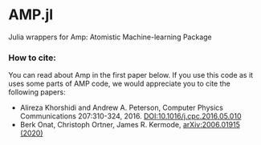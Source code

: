 # AMP.jl
Julia wrappers for Amp: Atomistic Machine-learning Package

### How to cite:

You can read about Amp in the first paper below. If you use this code as it uses some parts of AMP code, we would appreciate you to cite the following papers:
- Alireza Khorshidi and Andrew A. Peterson, Computer Physics Communications 207:310-324, 2016. [DOI:10.1016/j.cpc.2016.05.010](http://dx.doi.org/10.1016/j.cpc.2016.05.010)
- Berk Onat, Christoph Ortner, James R. Kermode, 	[arXiv:2006.01915 (2020)](https://arxiv.org/abs/2006.01915)
